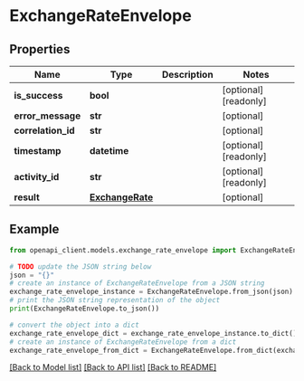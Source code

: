 # ExchangeRateEnvelope


## Properties

Name | Type | Description | Notes
------------ | ------------- | ------------- | -------------
**is_success** | **bool** |  | [optional] [readonly] 
**error_message** | **str** |  | [optional] 
**correlation_id** | **str** |  | [optional] 
**timestamp** | **datetime** |  | [optional] [readonly] 
**activity_id** | **str** |  | [optional] [readonly] 
**result** | [**ExchangeRate**](ExchangeRate.md) |  | [optional] 

## Example

```python
from openapi_client.models.exchange_rate_envelope import ExchangeRateEnvelope

# TODO update the JSON string below
json = "{}"
# create an instance of ExchangeRateEnvelope from a JSON string
exchange_rate_envelope_instance = ExchangeRateEnvelope.from_json(json)
# print the JSON string representation of the object
print(ExchangeRateEnvelope.to_json())

# convert the object into a dict
exchange_rate_envelope_dict = exchange_rate_envelope_instance.to_dict()
# create an instance of ExchangeRateEnvelope from a dict
exchange_rate_envelope_from_dict = ExchangeRateEnvelope.from_dict(exchange_rate_envelope_dict)
```
[[Back to Model list]](../README.md#documentation-for-models) [[Back to API list]](../README.md#documentation-for-api-endpoints) [[Back to README]](../README.md)



